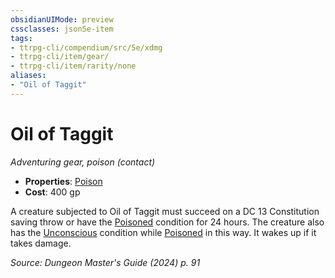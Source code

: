 ```yaml
---
obsidianUIMode: preview
cssclasses: json5e-item
tags:
- ttrpg-cli/compendium/src/5e/xdmg
- ttrpg-cli/item/gear/
- ttrpg-cli/item/rarity/none
aliases: 
- "Oil of Taggit"
---
```

# Oil of Taggit
*Adventuring gear, poison (contact)*  


- **Properties**: [Poison](Mechanics/rules/item-properties.md#Poison)
- **Cost**: 400 gp

A creature subjected to Oil of Taggit must succeed on a DC 13 Constitution saving throw or have the [Poisoned](Mechanics/rules/conditions.md#Poisoned) condition for 24 hours. The creature also has the [Unconscious](Mechanics/rules/conditions.md#Unconscious) condition while [Poisoned](Mechanics/rules/conditions.md#Poisoned) in this way. It wakes up if it takes damage.

*Source: Dungeon Master's Guide (2024) p. 91*